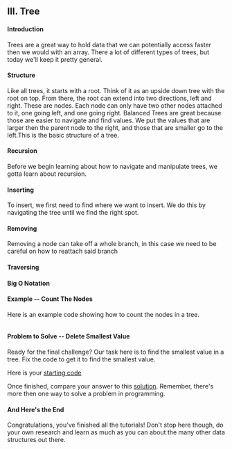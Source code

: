 ## III. Tree

#### Introduction
Trees are a great way to hold data that we can potentially access faster then we would with an array. There a lot of different types of trees, but today we'll keep it pretty general.

#### Structure
Like all trees, it starts with a root. Think of it as an upside down tree with the root on top. From there, the root can extend into two directions, left and right. These are nodes. Each node can only have two other nodes attached to it, one going left, and one going right. Balanced Trees are great because those are easier to navigate and find values. We put the values that are larger then the parent node to the right, and those that are smaller go to the left.This is the basic structure of a tree.


#### Recursion
Before we begin learning about how to navigate and manipulate trees, we gotta learn about recursion.


#### Inserting
To insert, we first need to find where we want to insert. We do this by navigating the tree until we find the right spot.


#### Removing
Removing a node can take off a whole branch, in this case we need to be careful on how to reattach said branch

#### Traversing


#### Big O Notation



#### Example -- Count The Nodes
Here is an example code showing how to count the nodes in a tree.

```

```

#### Problem to Solve -- Delete Smallest Value
Ready for the final challenge? Our task here is to find the smallest value in a tree. Fix the code to get it to find the smallest value.

Here is your [starting code](3-smvalue.py)

Once finished, compare your answer to this [solution](3-smvalue_solution.py).
Remember, there's more then one way to solve a problem in programming. 

#### And Here's the End
Congratulations, you've finished all the tutorials! Don't stop here though, do your own research and learn as much as you can about the many other data structures out there. 

